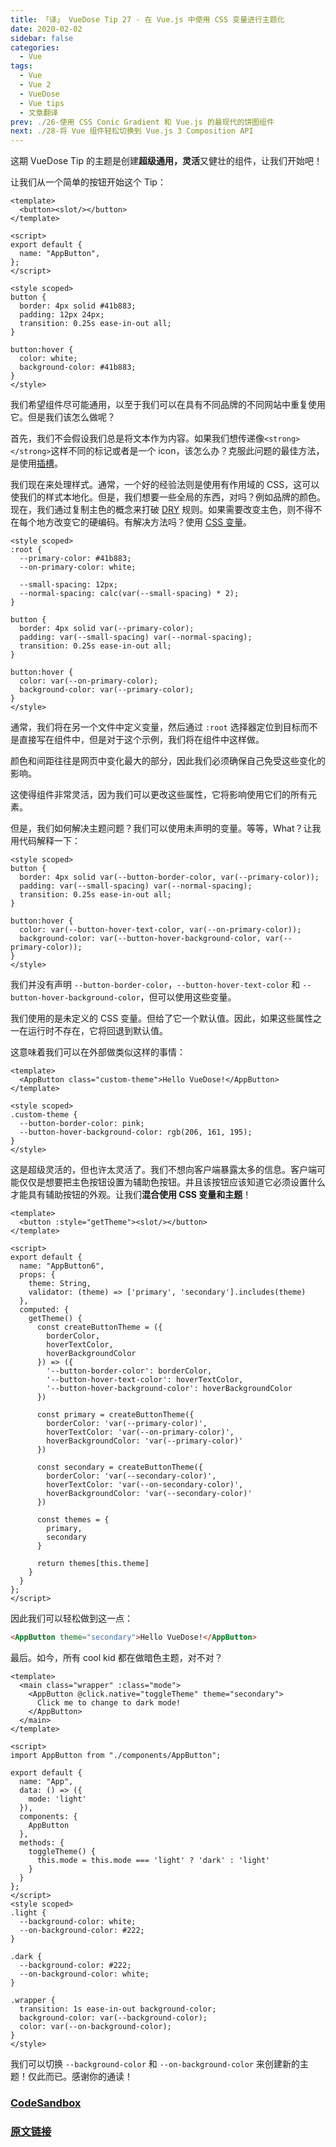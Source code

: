 ```yaml
---
title: 「译」 VueDose Tip 27 - 在 Vue.js 中使用 CSS 变量进行主题化
date: 2020-02-02
sidebar: false
categories:
  - Vue
tags:
  - Vue
  - Vue 2
  - VueDose
  - Vue tips
  - 文章翻译
prev: ./26-使用 CSS Conic Gradient 和 Vue.js 的最现代的饼图组件
next: ./28-将 Vue 组件轻松切换到 Vue.js 3 Composition API
---
```


这期 VueDose Tip 的主题是创建**超级通用，灵活**又健壮的组件，让我们开始吧！

让我们从一个简单的按钮开始这个 Tip：

```vue
<template>
  <button><slot/></button>
</template>

<script>
export default {
  name: "AppButton",
};
</script>

<style scoped>
button {
  border: 4px solid #41b883;
  padding: 12px 24px;
  transition: 0.25s ease-in-out all;
}

button:hover {
  color: white;
  background-color: #41b883;
}
</style>
```

我们希望组件尽可能通用，以至于我们可以在具有不同品牌的不同网站中重复使用它。但是我们该怎么做呢？

首先，我们不会假设我们总是将文本作为内容。如果我们想传递像`<strong></strong>`这样不同的标记或者是一个 icon，该怎么办？克服此问题的最佳方法，是使用[插槽](https://vuejs.org/v2/guide/components-slots.html)。

我们现在来处理样式。通常，一个好的经验法则是使用有作用域的 CSS，这可以使我们的样式本地化。但是，我们想要一些全局的东西，对吗？例如品牌的颜色。现在，我们通过复制主色的概念来打破 [DRY](https://www.notion.so/%5B%3Chttps://en.wikipedia.org/wiki/Don%27t_repeat_yourself%3E%5D(%3Chttps://en.wikipedia.org/wiki/Don't_repeat_yourself%3E)) 规则。如果需要改变主色，则不得不在每个地方改变它的硬编码。有解决方法吗？使用 [CSS 变量](https://developer.mozilla.org/en-US/docs/Web/CSS/--*)。

```vue
<style scoped>
:root {
  --primary-color: #41b883;
  --on-primary-color: white;

  --small-spacing: 12px;
  --normal-spacing: calc(var(--small-spacing) * 2);
}

button {
  border: 4px solid var(--primary-color);
  padding: var(--small-spacing) var(--normal-spacing);
  transition: 0.25s ease-in-out all;
}

button:hover {
  color: var(--on-primary-color);
  background-color: var(--primary-color);
}
</style>
```

通常，我们将在另一个文件中定义变量，然后通过 `:root` 选择器定位到目标而不是直接写在组件中，但是对于这个示例，我们将在组件中这样做。

颜色和间距往往是网页中变化最大的部分，因此我们必须确保自己免受这些变化的影响。

这使得组件非常灵活，因为我们可以更改这些属性，它将影响使用它们的所有元素。

但是，我们如何解决主题问题？我们可以使用未声明的变量。等等，What？让我用代码解释一下：

```vue
<style scoped>
button {
  border: 4px solid var(--button-border-color, var(--primary-color));
  padding: var(--small-spacing) var(--normal-spacing);
  transition: 0.25s ease-in-out all;
}

button:hover {
  color: var(--button-hover-text-color, var(--on-primary-color));
  background-color: var(--button-hover-background-color, var(--primary-color));
}
</style>
```

我们并没有声明 `--button-border-color`，`--button-hover-text-color` 和 `--button-hover-background-color`，但可以使用这些变量。

我们使用的是未定义的 CSS 变量。但给了它一个默认值。因此，如果这些属性之一在运行时不存在，它将回退到默认值。

这意味着我们可以在外部做类似这样的事情：

```vue
<template>
  <AppButton class="custom-theme">Hello VueDose!</AppButton>
</template>

<style scoped>
.custom-theme {
  --button-border-color: pink;
  --button-hover-background-color: rgb(206, 161, 195);
}
</style>
```

这是超级灵活的，但也许太灵活了。我们不想向客户端暴露太多的信息。客户端可能仅仅是想要把主色按钮设置为辅助色按钮。并且该按钮应该知道它必须设置什么才能具有辅助按钮的外观。让我们**混合使用 CSS 变量和主题**！

```vue
<template>
  <button :style="getTheme"><slot/></button>
</template>

<script>
export default {
  name: "AppButton6",
  props: {
    theme: String,
    validator: (theme) => ['primary', 'secondary'].includes(theme)
  },
  computed: {
    getTheme() {
      const createButtonTheme = ({
        borderColor,
        hoverTextColor,
        hoverBackgroundColor
      }) => ({
        '--button-border-color': borderColor,
        '--button-hover-text-color': hoverTextColor,
        '--button-hover-background-color': hoverBackgroundColor
      })

      const primary = createButtonTheme({
        borderColor: 'var(--primary-color)',
        hoverTextColor: 'var(--on-primary-color)',
        hoverBackgroundColor: 'var(--primary-color)'
      })

      const secondary = createButtonTheme({
        borderColor: 'var(--secondary-color)',
        hoverTextColor: 'var(--on-secondary-color)',
        hoverBackgroundColor: 'var(--secondary-color)'
      })

      const themes = {
        primary,
        secondary
      }

      return themes[this.theme]
    }
  }
};
</script>
```

因此我们可以轻松做到这一点：

```html
<AppButton theme="secondary">Hello VueDose!</AppButton>
```

最后。如今，所有 cool kid 都在做暗色主题，对不对？

```vue
<template>
  <main class="wrapper" :class="mode">
    <AppButton @click.native="toggleTheme" theme="secondary">
      Click me to change to dark mode!
    </AppButton>
  </main>
</template>

<script>
import AppButton from "./components/AppButton";

export default {
  name: "App",
  data: () => ({
    mode: 'light'
  }),
  components: {
    AppButton
  },
  methods: {
    toggleTheme() {
      this.mode = this.mode === 'light' ? 'dark' : 'light'
    }
  }
};
</script>
<style scoped>
.light {
  --background-color: white;
  --on-background-color: #222;
}

.dark {
  --background-color: #222;
  --on-background-color: white;
}

.wrapper {
  transition: 1s ease-in-out background-color;
  background-color: var(--background-color);
  color: var(--on-background-color);
}
</style>
```

我们可以切换 `--background-color` 和 `--on-background-color` 来创建新的主题！仅此而已。感谢你的通读！

### [CodeSandbox](https://codesandbox.io/s/vuedose-84yg5)

### [原文链接](https://vuedose.tips/tips/theming-using-custom-properties-in-vuejs-components)
